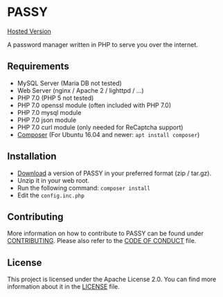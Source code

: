 # PASSY
[Hosted Version](https://app.passy.pw)

A password manager written in PHP to serve you over the internet.

## Requirements
 - MySQL Server (Maria DB not tested)
 - Web Server (nginx / Apache 2 / lighttpd / ...)
 - PHP 7.0 (PHP 5 not tested)
 - PHP 7.0 openssl module (often included with PHP 7.0)
 - PHP 7.0 mysql module
 - PHP 7.0 json module
 - PHP 7.0 curl module (only needed for ReCaptcha support)
 - [Composer](https://getcomposer.org/download/) (For Ubuntu 16.04 and newer: `apt install composer`)
 
## Installation
 - [Download](https://github.com/PASSYpw/PASSY/releases/latest) a version of PASSY in your preferred format (zip / tar.gz).
 - Unzip it in your web root.
 - Run the following command: `composer install`
 - Edit the `config.inc.php`
 
## Contributing
More information on how to contribute to PASSY can be found under [CONTRIBUTING](CONTRIBUTING.md). Please also refer to the [CODE OF CONDUCT](CODE_OF_CONDUCT.md) file.

## License
This project is licensed under the Apache License 2.0.
You can find more information about it in the [LICENSE](LICENSE) file.

